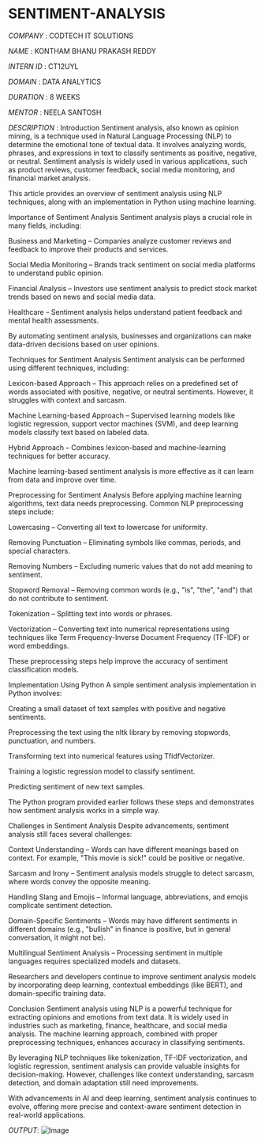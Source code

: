 # SENTIMENT-ANALYSIS

*COMPANY* : CODTECH IT SOLUTIONS

*NAME* : KONTHAM BHANU PRAKASH REDDY

*INTERN ID* : CT12UYL

*DOMAIN* : DATA ANALYTICS

*DURATION* : 8 WEEKS

*MENTOR* : NEELA SANTOSH

*DESCRIPTION* :
Introduction
Sentiment analysis, also known as opinion mining, is a technique used in Natural Language Processing (NLP) to determine the emotional tone of textual data. It involves analyzing words, phrases, and expressions in text to classify sentiments as positive, negative, or neutral. Sentiment analysis is widely used in various applications, such as product reviews, customer feedback, social media monitoring, and financial market analysis.

This article provides an overview of sentiment analysis using NLP techniques, along with an implementation in Python using machine learning.

Importance of Sentiment Analysis
Sentiment analysis plays a crucial role in many fields, including:

Business and Marketing – Companies analyze customer reviews and feedback to improve their products and services.

Social Media Monitoring – Brands track sentiment on social media platforms to understand public opinion.

Financial Analysis – Investors use sentiment analysis to predict stock market trends based on news and social media data.

Healthcare – Sentiment analysis helps understand patient feedback and mental health assessments.

By automating sentiment analysis, businesses and organizations can make data-driven decisions based on user opinions.

Techniques for Sentiment Analysis
Sentiment analysis can be performed using different techniques, including:

Lexicon-based Approach – This approach relies on a predefined set of words associated with positive, negative, or neutral sentiments. However, it struggles with context and sarcasm.

Machine Learning-based Approach – Supervised learning models like logistic regression, support vector machines (SVM), and deep learning models classify text based on labeled data.

Hybrid Approach – Combines lexicon-based and machine-learning techniques for better accuracy.

Machine learning-based sentiment analysis is more effective as it can learn from data and improve over time.

Preprocessing for Sentiment Analysis
Before applying machine learning algorithms, text data needs preprocessing. Common NLP preprocessing steps include:

Lowercasing – Converting all text to lowercase for uniformity.

Removing Punctuation – Eliminating symbols like commas, periods, and special characters.

Removing Numbers – Excluding numeric values that do not add meaning to sentiment.

Stopword Removal – Removing common words (e.g., "is", "the", "and") that do not contribute to sentiment.

Tokenization – Splitting text into words or phrases.

Vectorization – Converting text into numerical representations using techniques like Term Frequency-Inverse Document Frequency (TF-IDF) or word embeddings.

These preprocessing steps help improve the accuracy of sentiment classification models.

Implementation Using Python
A simple sentiment analysis implementation in Python involves:

Creating a small dataset of text samples with positive and negative sentiments.

Preprocessing the text using the nltk library by removing stopwords, punctuation, and numbers.

Transforming text into numerical features using TfidfVectorizer.

Training a logistic regression model to classify sentiment.

Predicting sentiment of new text samples.

The Python program provided earlier follows these steps and demonstrates how sentiment analysis works in a simple way.

Challenges in Sentiment Analysis
Despite advancements, sentiment analysis still faces several challenges:

Context Understanding – Words can have different meanings based on context. For example, "This movie is sick!" could be positive or negative.

Sarcasm and Irony – Sentiment analysis models struggle to detect sarcasm, where words convey the opposite meaning.

Handling Slang and Emojis – Informal language, abbreviations, and emojis complicate sentiment detection.

Domain-Specific Sentiments – Words may have different sentiments in different domains (e.g., "bullish" in finance is positive, but in general conversation, it might not be).

Multilingual Sentiment Analysis – Processing sentiment in multiple languages requires specialized models and datasets.

Researchers and developers continue to improve sentiment analysis models by incorporating deep learning, contextual embeddings (like BERT), and domain-specific training data.

Conclusion
Sentiment analysis using NLP is a powerful technique for extracting opinions and emotions from text data. It is widely used in industries such as marketing, finance, healthcare, and social media analysis. The machine learning approach, combined with proper preprocessing techniques, enhances accuracy in classifying sentiments.

By leveraging NLP techniques like tokenization, TF-IDF vectorization, and logistic regression, sentiment analysis can provide valuable insights for decision-making. However, challenges like context understanding, sarcasm detection, and domain adaptation still need improvements.

With advancements in AI and deep learning, sentiment analysis continues to evolve, offering more precise and context-aware sentiment detection in real-world applications.

*OUTPUT*:
![Image](https://github.com/user-attachments/assets/3a100f66-38e9-4e48-8471-fc4a51dd72b6)
